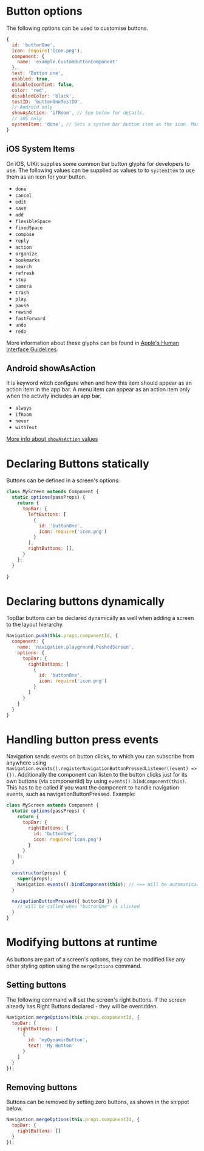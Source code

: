 # Button options

The following options can be used to customise buttons.

```js
{
  id: 'buttonOne',
  icon: require('icon.png'),
  component: {
    name: 'example.CustomButtonComponent'
  },
  text: 'Button one',
  enabled: true,
  disableIconTint: false,
  color: 'red',
  disabledColor: 'black',
  testID: 'buttonOneTestID',
  // Android only
  showAsAction: 'ifRoom', // See below for details.
  // iOS only
  systemItem: 'done', // Sets a system bar button item as the icon. Matches UIBarButtonSystemItem naming. See below for details.
}
```

## iOS System Items
On iOS, UIKit supplies some common bar button glyphs for developers to use. The following values can be supplied as values to to `systemItem` to use them as an icon for your button.

* `done`
* `cancel`
* `edit`
* `save`
* `add`
* `flexibleSpace`
* `fixedSpace`
* `compose`
* `reply`
* `action`
* `organize`
* `bookmarks`
* `search`
* `refresh`
* `stop`
* `camera`
* `trash`
* `play`
* `pause`
* `rewind`
* `fastForward`
* `undo`
* `redo`

More information about these glyphs can be found in [Apple's Human Interface Guidelines](https://developer.apple.com/ios/human-interface-guidelines/icons-and-images/system-icons/).


## Android showAsAction

It is keyword witch configure when and how this item should appear as an action item in the app bar. 
A menu item can appear as an action item only when the activity includes an app bar.

* `always`
* `ifRoom`
* `never`
* `withText`

[More info about `showAsAction` values](https://developer.android.com/guide/topics/resources/menu-resource)

# Declaring Buttons statically

Buttons can be defined in a screen's options:

```js
class MyScreen extends Component {
  static options(passProps) {
    return {
      topBar: {
        leftButtons: [
          {
            id: 'buttonOne',
            icon: require('icon.png')
          }
        ],
        rightButtons: [],
      }
    };
  }
  
}
```

# Declaring buttons dynamically

TopBar buttons can be declared dynamically as well when adding a screen to the layout hierarchy.

```js
Navigation.push(this.props.componentId, {
  component: {
    name: 'navigation.playground.PushedScreen',
    options: {
      topBar: {
        rightButtons: [
          {
            id: 'buttonOne',
            icon: require('icon.png')
          }
        ]
      }
    }
  }
}
```

# Handling button press events

Navigation sends events on button clicks, to which you can subscribe from anywhere using `Navigation.events().registerNavigationButtonPressedListener((event) => {})`.
Additionally the component can listen to the button clicks just for its own buttons (via componentId) by using `events().bindComponent(this)`.
This has to be called if you want the component to handle navigation events, such as navigationButtonPressed.
Example:

```js
class MyScreen extends Component {
  static options(passProps) {
    return {
      topBar: {
        rightButtons: {
          id: 'buttonOne',
          icon: require('icon.png')
        }
      }
    };
  }

  constructor(props) {
    super(props);
    Navigation.events().bindComponent(this); // <== Will be automatically unregistered when unmounted
  }

  navigationButtonPressed({ buttonId }) {
    // will be called when "buttonOne" is clicked
  }
}
```

# Modifying buttons at runtime

As buttons are part of a screen's options, they can be modified like any other styling option using the `mergeOptions` command.

## Setting buttons

The following command will set the screen's right buttons. If the screen already has Right Buttons declared - they will be overridden.

```js
Navigation.mergeOptions(this.props.componentId, {
  topBar: {
    rightButtons: [
      {
        id: 'myDynamicButton',
        text: 'My Button'
      }
    ]
  }
});
```

## Removing buttons

Buttons can be removed by setting zero buttons, as shown in the snippet below.

```js
Navigation.mergeOptions(this.props.componentId, {
  topBar: {
    rightButtons: []
  }
});
```
